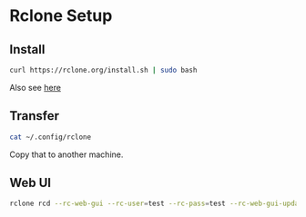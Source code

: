 # Rclone Setup

## Install

```bash
curl https://rclone.org/install.sh | sudo bash
```

Also see [here](https://rclone.org/drive/)

## Transfer

```bash
cat ~/.config/rclone
```

Copy that to another machine.

## Web UI

```bash
rclone rcd --rc-web-gui --rc-user=test --rc-pass=test --rc-web-gui-update --stats=24h --rc-enable-metrics --rc-web-gui-no-open-browser
```

